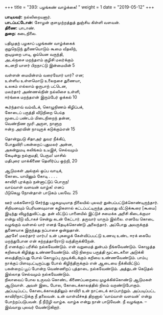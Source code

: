 ﻿+++
title = "393: பழங்கண் வாழ்க்கை!  "
weight = 1
date = "2019-05-12"
+++

**பாடியவர்:** நல்லிறையனார்.  
**பாடப்பட்டோன்:** சோழன் குளமுற்றத்துத் துஞ்சிய கிள்ளி வளவன்.  
**திணை:** பாடாண்.  
**துறை:** கடைநிலை.  
  
பதிமுதற் பழகாப் பழங்கண் வாழ்க்கைக்  
குறுநெடுந் துணையொடும் கூமை வீதலிற்,  
குடிமுறை பாடி, ஒய்யென வருந்தி,  
அடல்நசை மறந்தஎம் குழிசி மலர்க்கும்  
கடனறி யாளர் பிறநாட்டு இன்மையின் 5  
  
வள்ளன் மையின்எம் வரைவோர் யார்? என;  
உள்ளிய உள்ளமொடு உலைநசை துணையா,  
உலகம் எல்லாம் ஒருபாற் பட்டென,  
மலர்தார் அண்ணல்நின் நல்லிசை உள்ளி,  
ஈர்ங்கை மறந்தஎன் இரும்பேர் ஒக்கல் 10  
  
கூர்ந்தஎவ் வம்வீடக், கொழுநிணம் கிழிப்பக்,  
கோடைப் பருத்தி வீடுநிறை பெய்த  
மூடைப் பண்டம் மிடைநிறைந் தன்ன,  
வெண்நிண மூரி அருள, நாளுற  
ஈன்ற அரவின் நாவுருக் கடுக்கும்என் 15  
  
தொன்றுபடு சிதாஅர் துவர நீக்கிப்,  
போதுவிரி பகன்றைப் புதுமலர் அன்ன,  
அகன்றுமடி கலிங்கம் உடீஇச், செல்வமும்  
கேடின்று நல்குமதி, பெரும! மாசில்  
மதிபுரை மாக்கிணை தெளிர்ப்ப ஒற்றி, 20  
  
ஆடுமகள் அல்குல் ஒப்ப வாடிக்,  
கோடை யாயினும் கோடி . . . .  
காவிரி புரக்கும் நன்னாட்டுப் பொருந!  
வாய்வாள் வளவன் வாழ்க! எனப்  
பீடுகெழு நோன்தாள் பாடுகம் பலவே. 25  
  
ஊர் மக்களோடு சேர்ந்து பழகமுடியாத நிலையில் புலவர் துன்பப்பட்டுக்கொண்டிருந்தார். சிறியனவும் பெரியனவுமான கழிகளால் கட்டப்பட்டிருந்த அவரது வீட்டுக்கூரை [கூமை] இடிந்து விழுந்துவிட்டது. தன் வீட்டுப் பானையில் இட்டுச் சமைக்க அரிசி கிடைக்குமா என்று வீடு வீடாகச் சென்று கடன் கேட்டார். தருவார் யாரும் இல்லை. எனவே கொடை வழங்கும் வள்ளல் யார் எனத் தேடிக்கொண்டு அலைந்தார். அப்போது அவருக்குத் துணையாக இருந்தது நப்பாசை ஒன்றுதான்.  
அரசே! மலர்தார் மார்ப! உன் புகழைக் கேள்விப்பபட்டு உணவு உண்ட ஈரக் கையே மறந்துபோன என் சுற்றத்தாரோடு வந்திருக்கிறேன்.  
நீ எனக்குப் பரிசில் நல்கவேண்டும். என் வறுமைத் துன்பம் நீங்கவேண்டும். கொழுத்த கறியைக் கிழித்து உண்ணவேண்டும். வீடு நிறைய பருத்தி மூட்டைகளை அடுக்கி வைத்திருப்பது போல் கொழுப்பு மூடிக்கிடக்கும் கறியை உண்ணவேண்டும். பாம்பு நாக்குப் பிளவுபட்டிருப்பது போல் கிழிந்திருக்கும் என் ஆடையை நீக்கிவிட்டுப் பகன்றைப் பூப் போன்ற வெண்ணிறப் புத்தாடை நல்கவேண்டும். அத்துடன் கெடுதல் இல்லாத செல்வமும் நல்கவேண்டும்.  
நிலாவைப் போல உருவம் கொண்ட கிணைப்பறையை முழக்கிக்கொண்டு ஆடுமகள் ஆடுவாள். அவள் இடை போல, கோடைக்காலத்தில் நிலம் வறண்டுபோகும். அப்படிப்பட்ட கோடைக்காலத்திலும் காவிரி உன் நாட்டைக் காப்பாற்றும். அப்படிப்பட்ட காவிரிநாட்டுக்கு நீ தலைவன். உன் வாள்வீச்சுத் திறனால் ‘வாய்வாள் வளவன்’ என்று போற்றப்படுபவன். நீ நீடூழி வாழ்க. வாழ்க என்று நான் பாடுவேன். நீ வழங்குக. – இவ்வாறு புலவர் வேண்டுகிறார்.  
